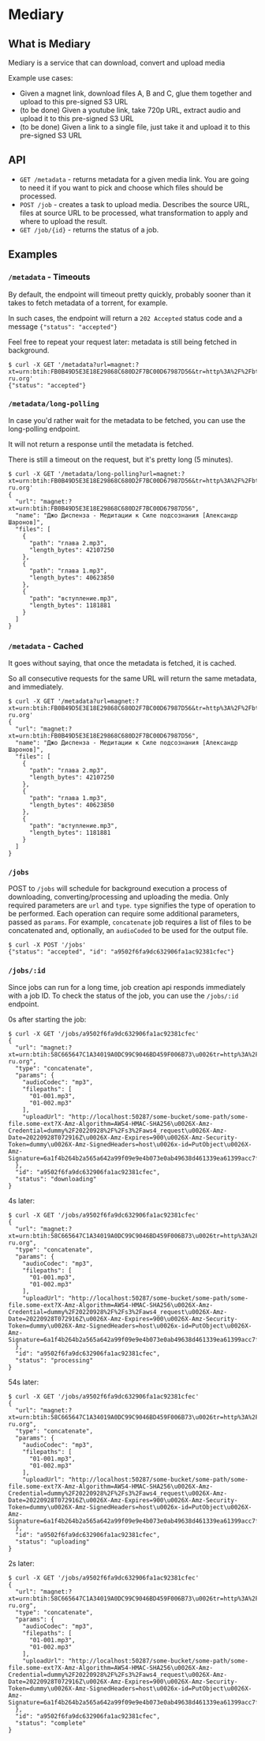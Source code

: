 # Mediary


## What is Mediary
Mediary is a service that can download, convert and upload media

Example use cases:

- Given a magnet link, download files A, B and C, glue them together and upload to this pre-signed S3 URL
- (to be done) Given a youtube link, take 720p URL, extract audio and upload it to this pre-signed S3 URL
- (to be done) Given a link to a single file, just take it and upload it to this pre-signed S3 URL


## API
- `GET /metadata` - returns metadata for a given media link. You are going to need it if you want 
to pick and choose which files should be processed.
- `POST /job` - creates a task to upload media. Describes the source URL, files at source URL
    to be processed, what transformation to apply and where to upload the result.
- `GET /job/{id}` - returns the status of a job.


## Examples
<!-- start autogenerated samples -->
### `/metadata` - Timeouts

By default, the endpoint will timeout pretty quickly, 
probably sooner than it takes to fetch metadata of a torrent, for example.

In such cases, the endpoint will return a `202 Accepted` status code and a message `{"status": "accepted"}`

Feel free to repeat your request later: metadata is still being fetched in background.


```
$ curl -X GET '/metadata?url=magnet:?xt=urn:btih:FB0B49D5E3E18E29868C680D2F7BC00D67987D56&tr=http%3A%2F%2Fbt.t-ru.org'
{"status": "accepted"}
```


### `/metadata/long-polling`

In case you'd rather wait for the metadata to be fetched, you can use the long-polling endpoint.

It will not return a response until the metadata is fetched.

There is still a timeout on the request, but it's pretty long (5 minutes).

```
$ curl -X GET '/metadata/long-polling?url=magnet:?xt=urn:btih:FB0B49D5E3E18E29868C680D2F7BC00D67987D56&tr=http%3A%2F%2Fbt.t-ru.org'
{
  "url": "magnet:?xt=urn:btih:FB0B49D5E3E18E29868C680D2F7BC00D67987D56",
  "name": "Джо Диспенза - Медитации к Силе подсознания [Александр Шаронов]",
  "files": [
    {
      "path": "глава 2.mp3",
      "length_bytes": 42107250
    },
    {
      "path": "глава 1.mp3",
      "length_bytes": 40623850
    },
    {
      "path": "вступление.mp3",
      "length_bytes": 1181881
    }
  ]
}
```


### `/metadata` - Cached

It goes without saying, that once the metadata is fetched, it is cached.

So all consecutive requests for the same URL will return the same metadata, and immediately.

```
$ curl -X GET '/metadata?url=magnet:?xt=urn:btih:FB0B49D5E3E18E29868C680D2F7BC00D67987D56&tr=http%3A%2F%2Fbt.t-ru.org'
{
  "url": "magnet:?xt=urn:btih:FB0B49D5E3E18E29868C680D2F7BC00D67987D56",
  "name": "Джо Диспенза - Медитации к Силе подсознания [Александр Шаронов]",
  "files": [
    {
      "path": "глава 2.mp3",
      "length_bytes": 42107250
    },
    {
      "path": "глава 1.mp3",
      "length_bytes": 40623850
    },
    {
      "path": "вступление.mp3",
      "length_bytes": 1181881
    }
  ]
}
```


### `/jobs` 

POST to `/jobs` will schedule for background execution a process of downloading, converting/processing and uploading the media.
Only required parameters are `url` and `type`. `type` signifies the type of operation to be performed. 
Each operation can require some additional parameters, passed as `params`. For example, `concatenate` job
requires a list of files to be concatenated and, optionally, an `audioCoded` to be used for the output file.

```
$ curl -X POST '/jobs'
{"status": "accepted", "id": "a9502f6fa9dc632906fa1ac92381cfec"}
```


### `/jobs/:id`

Since jobs can run for a long time, job creation api responds immediately with a job ID.
To check the status of the job, you can use the `/jobs/:id` endpoint.

0s after starting the job:

```
$ curl -X GET '/jobs/a9502f6fa9dc632906fa1ac92381cfec'
{
  "url": "magnet:?xt=urn:btih:58C665647C1A34019A0DC99C9046BD459F006B73\u0026tr=http%3A%2F%2Fbt3.t-ru.org",
  "type": "concatenate",
  "params": {
    "audioCodec": "mp3",
    "filepaths": [
      "01-001.mp3",
      "01-002.mp3"
    ],
    "uploadUrl": "http://localhost:50287/some-bucket/some-path/some-file.some-ext?X-Amz-Algorithm=AWS4-HMAC-SHA256\u0026X-Amz-Credential=dummy%2F20220928%2F%2Fs3%2Faws4_request\u0026X-Amz-Date=20220928T072916Z\u0026X-Amz-Expires=900\u0026X-Amz-Security-Token=dummy\u0026X-Amz-SignedHeaders=host\u0026x-id=PutObject\u0026X-Amz-Signature=6a1f4b264b2a565a642a99f09e9e4b073e0ab49638d461339ea61399acc7f8c0"
  },
  "id": "a9502f6fa9dc632906fa1ac92381cfec",
  "status": "downloading"
}
```


4s later:

```
$ curl -X GET '/jobs/a9502f6fa9dc632906fa1ac92381cfec'
{
  "url": "magnet:?xt=urn:btih:58C665647C1A34019A0DC99C9046BD459F006B73\u0026tr=http%3A%2F%2Fbt3.t-ru.org",
  "type": "concatenate",
  "params": {
    "audioCodec": "mp3",
    "filepaths": [
      "01-001.mp3",
      "01-002.mp3"
    ],
    "uploadUrl": "http://localhost:50287/some-bucket/some-path/some-file.some-ext?X-Amz-Algorithm=AWS4-HMAC-SHA256\u0026X-Amz-Credential=dummy%2F20220928%2F%2Fs3%2Faws4_request\u0026X-Amz-Date=20220928T072916Z\u0026X-Amz-Expires=900\u0026X-Amz-Security-Token=dummy\u0026X-Amz-SignedHeaders=host\u0026x-id=PutObject\u0026X-Amz-Signature=6a1f4b264b2a565a642a99f09e9e4b073e0ab49638d461339ea61399acc7f8c0"
  },
  "id": "a9502f6fa9dc632906fa1ac92381cfec",
  "status": "processing"
}
```


54s later:

```
$ curl -X GET '/jobs/a9502f6fa9dc632906fa1ac92381cfec'
{
  "url": "magnet:?xt=urn:btih:58C665647C1A34019A0DC99C9046BD459F006B73\u0026tr=http%3A%2F%2Fbt3.t-ru.org",
  "type": "concatenate",
  "params": {
    "audioCodec": "mp3",
    "filepaths": [
      "01-001.mp3",
      "01-002.mp3"
    ],
    "uploadUrl": "http://localhost:50287/some-bucket/some-path/some-file.some-ext?X-Amz-Algorithm=AWS4-HMAC-SHA256\u0026X-Amz-Credential=dummy%2F20220928%2F%2Fs3%2Faws4_request\u0026X-Amz-Date=20220928T072916Z\u0026X-Amz-Expires=900\u0026X-Amz-Security-Token=dummy\u0026X-Amz-SignedHeaders=host\u0026x-id=PutObject\u0026X-Amz-Signature=6a1f4b264b2a565a642a99f09e9e4b073e0ab49638d461339ea61399acc7f8c0"
  },
  "id": "a9502f6fa9dc632906fa1ac92381cfec",
  "status": "uploading"
}
```


2s later:

```
$ curl -X GET '/jobs/a9502f6fa9dc632906fa1ac92381cfec'
{
  "url": "magnet:?xt=urn:btih:58C665647C1A34019A0DC99C9046BD459F006B73\u0026tr=http%3A%2F%2Fbt3.t-ru.org",
  "type": "concatenate",
  "params": {
    "audioCodec": "mp3",
    "filepaths": [
      "01-001.mp3",
      "01-002.mp3"
    ],
    "uploadUrl": "http://localhost:50287/some-bucket/some-path/some-file.some-ext?X-Amz-Algorithm=AWS4-HMAC-SHA256\u0026X-Amz-Credential=dummy%2F20220928%2F%2Fs3%2Faws4_request\u0026X-Amz-Date=20220928T072916Z\u0026X-Amz-Expires=900\u0026X-Amz-Security-Token=dummy\u0026X-Amz-SignedHeaders=host\u0026x-id=PutObject\u0026X-Amz-Signature=6a1f4b264b2a565a642a99f09e9e4b073e0ab49638d461339ea61399acc7f8c0"
  },
  "id": "a9502f6fa9dc632906fa1ac92381cfec",
  "status": "complete"
}
```

<!-- stop autogenerated samples -->

